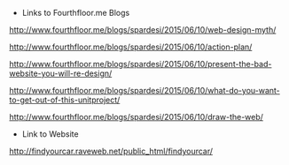 - Links to Fourthfloor.me Blogs 

http://www.fourthfloor.me/blogs/spardesi/2015/06/10/web-design-myth/

http://www.fourthfloor.me/blogs/spardesi/2015/06/10/action-plan/

http://www.fourthfloor.me/blogs/spardesi/2015/06/10/present-the-bad-website-you-will-re-design/

http://www.fourthfloor.me/blogs/spardesi/2015/06/10/what-do-you-want-to-get-out-of-this-unitproject/

http://www.fourthfloor.me/blogs/spardesi/2015/06/10/draw-the-web/

- Link to Website

http://findyourcar.raveweb.net/public_html/findyourcar/    
